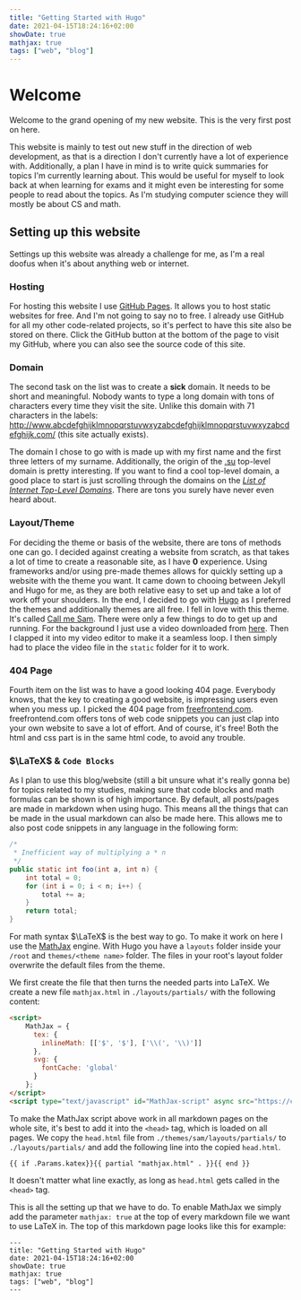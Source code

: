 ```yaml
---
title: "Getting Started with Hugo"
date: 2021-04-15T18:24:16+02:00
showDate: true
mathjax: true
tags: ["web", "blog"]
---
```


# Welcome

Welcome to the grand opening of my new website. This is the very first post on here.

This website is mainly to test out new stuff in the direction of web development, as that is a direction
I don't currently have a lot of experience with. Additionally, a plan I have in mind is to write quick summaries for topics
I'm currently learning about. This would be useful for myself to look back at when learning for exams and it might even
be interesting for some people to read about the topics. As I'm studying computer science they will mostly be about CS and math.

## Setting up this website

Settings up this website was already a challenge for me, as I'm a real doofus when it's about anything web or internet.

### Hosting

For hosting this website I use [GitHub Pages](https://pages.github.com/). It allows you to host static websites for free.
And I'm not going to say no to free. I already use GitHub for all my other code-related projects, so it's perfect to have this
site also be stored on there. Click the GitHub button at the bottom of the page to visit my GitHub, where you can also see
the source code of this site.

### Domain

The second task on the list was to create a **sick** domain. It needs to be short and meaningful. Nobody wants to type a
long domain with tons of characters every time they visit the site. Unlike this domain with 71 characters in the labels:
http://www.abcdefghijklmnopqrstuvwxyzabcdefghijklmnopqrstuvwxyzabcdefghijk.com/ (this site actually exists).

The domain I chose to go with is made up with my first name and the first three letters of my surname. Additionally, the origin
of the [.su](https://en.wikipedia.org/wiki/.su) top-level domain is pretty interesting. If you want to find a cool top-level domain,
a good place to start is just scrolling through the domains on the [*List of Internet Top-Level Domains*](https://en.wikipedia.org/wiki/List_of_Internet_top-level_domains).
There are tons you surely have never even heard about.

### Layout/Theme

For deciding the theme or basis of the website, there are tons of methods one can go. I decided against creating a website from scratch, as that
takes a lot of time to create a reasonable site, as I have **0** experience. Using frameworks and/or using pre-made themes allows for quickly setting up
a website with the theme you want. It came down to chooing between Jekyll and Hugo for me, as they are both relative easy to set up and take a lot of work
off your shoulders. In the end, I decided to go with [Hugo](https://gohugo.io/) as I preferred the themes and additionally themes are all free. I fell in
love with this theme. It's called [Call me Sam](https://themes.gohugo.io/hugo-theme-sam/). There were only a few things to do to get up and running. For the
background I just use a video downloaded from [here](https://www.pexels.com/video/a-mist-over-water-2534297/). Then I clapped it into my video editor to
make it a seamless loop. I then simply had to place the video file in the `static` folder for it to work.

### 404 Page

Fourth item on the list was to have a good looking 404 page. Everybody knows, that the key to creating a good website, is impressing
users even when you mess up. I picked the 404 page from [freefrontend.com](https://freefrontend.com/html-css-404-page-templates/).
freefrontend.com offers tons of web code snippets you can just clap into your own website to save a lot of effort. And of course, it's free!
Both the html and css part is in the same html code, to avoid any trouble.

### $\LaTeX$ & `Code Blocks`

As I plan to use this blog/website (still a bit unsure what it's really gonna be) for topics related to my studies, making sure that
code blocks and math formulas can be shown is of high importance. By default, all posts/pages are made in markdown when using hugo.
This means all the things that can be made in the usual markdown can also be made here. This allows me to also post code snippets
in any language in the following form:
```java
/*
 * Inefficient way of multiplying a * n
 */
public static int foo(int a, int n) {
    int total = 0;
    for (int i = 0; i < n; i++) {
        total += a;
    }
    return total;
}
```

For math syntax $\LaTeX$ is the best way to go. To make it work on here I use the [MathJax](https://www.mathjax.org/) engine.
With Hugo you have a `layouts` folder inside your `/root` and `themes/<theme name>` folder. The files in your root's
layout folder overwrite the default files from the theme.

We first create the file that then turns the needed parts into LaTeX. We create a new file `mathjax.html` in `./layouts/partials/`
with the following content:
```html
<script>
    MathJax = {
      tex: {
        inlineMath: [['$', '$'], ['\\(', '\\)']]
      },
      svg: {
        fontCache: 'global'
      }
    };
</script>
<script type="text/javascript" id="MathJax-script" async src="https://cdn.jsdelivr.net/npm/mathjax@3/es5/tex-svg.js"></script>
```

To make the MathJax script above work in all markdown pages on the whole site, it's best to add it into the `<head>` tag, which is loaded on all pages. We copy the `head.html`
file from `./themes/sam/layouts/partials/` to `./layouts/partials/` and add the following line into the copied `head.html`.
```
{{ if .Params.katex}}{{ partial "mathjax.html" . }}{{ end }}
```
It doesn't matter what line exactly, as long as `head.html` gets called in the `<head>` tag.

This is all the setting up that we have to do. To enable MathJax we simply add the parameter `mathjax: true` at the top of every markdown file we want to use LaTeX in. The top of this markdown page looks like this for example:
```
---
title: "Getting Started with Hugo"
date: 2021-04-15T18:24:16+02:00
showDate: true
mathjax: true
tags: ["web", "blog"]
---
```